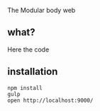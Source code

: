 The Modular body web

## what?
Here the code

## installation
```shell
npm install
gulp
open http://localhost:9000/
```
